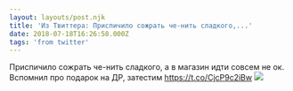 ```yaml
---
layout: layouts/post.njk
title: 'Из Твиттера: Приспичило сожрать че-нить сладкого,...'
date: 2018-07-18T16:26:58.000Z
tags: 'from twitter'
---
```



Приспичило сожрать че-нить сладкого, а в магазин идти совсем не ок. Вспомнил про подарок на ДР, затестим https://t.co/CjcP9c2iBw
  <img src="https://pbs.twimg.com/media/DiZqjj_XUAEeNRg.jpg" />

